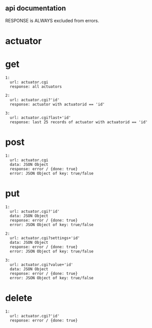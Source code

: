 ## api documentation

RESPONSE is ALWAYS excluded from errors. 

# actuator
  # get
    1: 
      url: actuator.cgi
      response: all actuators
    
    2:
      url: actuator.cgi?'id'
      response: actuator with actuatorid == 'id'
    
    3: 
      url: actuator.cgi?last+'id'
      response: last 25 records of actuator with actuatorid == 'id'

  # post
    1: 
      url: actuator.cgi
      data: JSON Object
      response: error / {done: true}
      error: JSON Object of key: true/false

  # put
    1: 
      url: actuator.cgi?'id'
      data: JSON Object
      response: error / {done: true}
      error: JSON Object of key: true/false
    
    2: 
      url: actuator.cgi?settings+'id'
      data: JSON Object
      response: error / {done: true}
      error: JSON Object of key: true/false

    3: 
      url: actuator.cgi?value+'id'
      data: JSON Object
      response: error / {done: true}
      error: JSON Object of key: true/false

  # delete
    1: 
      url: actuator.cgi?'id'
      response: error / {done: true}